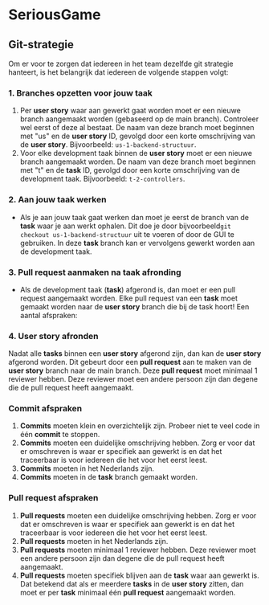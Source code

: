 # SeriousGame

## Git-strategie
Om er voor te zorgen dat iedereen in het team dezelfde git strategie hanteert, is het belangrijk dat iedereen de volgende stappen volgt:
### 1. Branches opzetten voor jouw taak
1. Per **user story** waar aan gewerkt gaat worden moet er een nieuwe branch aangemaakt worden (gebaseerd op de main branch). Controleer wel eerst of deze al bestaat. De naam van deze branch moet beginnen met "us" en de **user story** ID, gevolgd door een korte omschrijving van de **user story**. Bijvoorbeeld: `us-1-backend-structuur`.
2. Voor elke development taak binnen de **user story** moet er een nieuwe branch aangemaakt worden. De naam van deze branch moet beginnen met "t" en de **task** ID, gevolgd door een korte omschrijving van de development taak. Bijvoorbeeld: `t-2-controllers`.
### 2. Aan jouw taak werken
* Als je aan jouw taak gaat werken dan moet je eerst de branch van de **task** waar je aan werkt ophalen. Dit doe je door bijvoorbeeld`git checkout us-1-backend-structuur` uit te voeren of door de GUI te gebruiken.
In deze **task** branch kan er vervolgens gewerkt worden aan de development taak.
### 3. Pull request aanmaken na taak afronding
* Als de development taak (**task**) afgerond is, dan moet er een pull request aangemaakt worden. Elke pull request van een **task** moet gemaakt worden naar de **user story** branch die bij de task hoort!
Een aantal afspraken:
### 4. User story afronden
Nadat alle **tasks** binnen een **user story** afgerond zijn, dan kan de **user story** afgerond worden. Dit gebeurt door een **pull request** aan te maken van de **user story** branch naar de main branch. Deze **pull request** moet minimaal 1 reviewer hebben. Deze reviewer moet een andere persoon zijn dan degene die de pull request heeft aangemaakt.
### Commit afspraken
1. **Commits** moeten klein en overzichtelijk zijn. Probeer niet te veel code in één **commit** te stoppen.
2. **Commits** moeten een duidelijke omschrijving hebben. Zorg er voor dat er omschreven is waar er specifiek aan gewerkt is en dat het traceerbaar is voor iedereen die het voor het eerst leest.
3. **Commits** moeten in het Nederlands zijn.
4. **Commits** moeten in de **task** branch gemaakt worden.
### Pull request afspraken
1. **Pull requests** moeten een duidelijke omschrijving hebben. Zorg er voor dat er omschreven is waar er specifiek aan gewerkt is en dat het traceerbaar is voor iedereen die het voor het eerst leest.
2. **Pull requests** moeten in het Nederlands zijn.
3. **Pull requests** moeten minimaal 1 reviewer hebben. Deze reviewer moet een andere persoon zijn dan degene die de pull request heeft aangemaakt.
4. **Pull requests** moeten specifiek blijven aan de **task** waar aan gewerkt is. Dat betekend dat als er meerdere **tasks** in de **user story** zitten, dan moet er per **task** minimaal één **pull request** aangemaakt worden.
